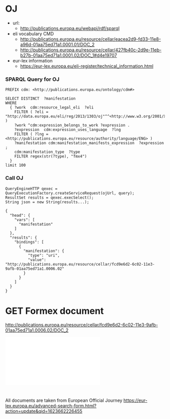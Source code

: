 # OJ

- url: 
    - http://publications.europa.eu/webapi/rdf/sparql  
- eli vocabulary CMD
    - http://publications.europa.eu/resource/cellar/eacea2d9-fd33-11e8-a96d-01aa75ed71a1.0001.01/DOC_2
    - http://publications.europa.eu/resource/cellar/427fb40c-2d9e-11eb-b27b-01aa75ed71a1.0001.02/DOC_1#d4e19707
-  eur-lex information
    - https://eur-lex.europa.eu/eli-register/technical_information.html 


###   SPARQL Query for OJ
```
PREFIX cdm: <http://publications.europa.eu/ontology/cdm#>

SELECT DISTINCT  ?manifestation
WHERE
  { ?work  cdm:resource_legal_eli  ?eli 
    FILTER ( ?eli = "http://data.europa.eu/eli/reg/2013/1303/oj"^^<http://www.w3.org/2001/XMLSchema#anyURI> )
    ?work ^cdm:expression_belongs_to_work ?expression .
    ?expression  cdm:expression_uses_language  ?lng
	FILTER ( ?lng = <http://publications.europa.eu/resource/authority/language/ENG> )
    ?manifestation cdm:manifestation_manifests_expression  ?expression ;
    cdm:manifestation_type  ?type
	FILTER regex(str(?type), "fmx4")
  }
limit 100 
```

### Call OJ

```
QueryEngineHTTP qexec = QueryExecutionFactory.createServiceRequest(ojUrl, query);
ResultSet results = qexec.execSelect();
String json = new String(results...);
```

```
{
  "head": {
    "vars": [
      "manifestation"
    ]
  },
  "results": {
    "bindings": [
      {
        "manifestation": {
          "type": "uri",
          "value": "http://publications.europa.eu/resource/cellar/fcd9e6d2-6c02-11e3-9afb-01aa75ed71a1.0006.02"
        }
      }
    ]
  }
}
```

# GET Formex document
http://publications.europa.eu/resource/cellar/fcd9e6d2-6c02-11e3-9afb-01aa75ed71a1.0006.02/DOC_2

![Document](resoures/reg_2013_1303_oj.xml)



#
All documents are taken from European Official Journey 
https://eur-lex.europa.eu/advanced-search-form.html?action=update&qid=1623662226455
